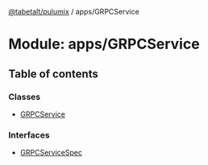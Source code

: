 [@tabetalt/pulumix](../README.md) / apps/GRPCService

# Module: apps/GRPCService

## Table of contents

### Classes

- [GRPCService](../classes/apps_grpcservice.grpcservice.md)

### Interfaces

- [GRPCServiceSpec](../interfaces/apps_grpcservice.grpcservicespec.md)
